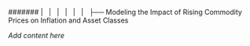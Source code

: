 ####### |   |   |   |   |   |   ├── Modeling the Impact of Rising Commodity Prices on Inflation and Asset Classes

*Add content here*